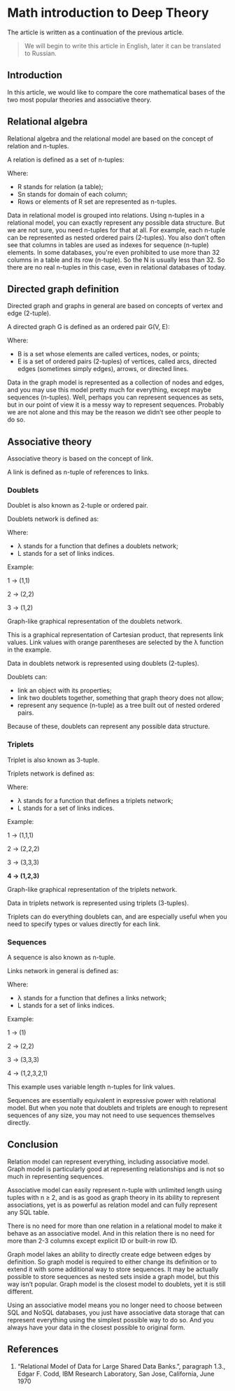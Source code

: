 # Math introduction to Deep Theory

The article is written as a continuation of the previous article.

> We will begin to write this article in English, later it can be translated to Russian.

## Introduction

In this article, we would like to compare the core mathematical bases of the two most popular theories and associative theory.

## Relational algebra

Relational algebra and the relational model are based on the concept of relation and n-tuples.

A relation is defined as a set of n-tuples:

Where:

* R stands for relation (a table);
* Sn stands for domain of each column;
* Rows or elements of R set are represented as n-tuples.

Data in relational model is grouped into relations. Using n-tuples in a relational model, you can exactly represent any possible data structure. But we are not sure, you need n-tuples for that at all. For example, each n-tuple can be represented as nested ordered pairs (2-tuples). You also don’t often see that columns in tables are used as indexes for sequence (n-tuple) elements. In some databases, you're even prohibited to use more than 32 columns in a table and its row (n-tuple). So the N is usually less than 32. So there are no real n-tuples in this case, even in relational databases of today.

## Directed graph definition

Directed graph and graphs in general are based on concepts of vertex and edge (2-tuple).

A directed graph G is defined as an ordered pair G(V, E):

Where:

* B is a set whose elements are called vertices, nodes, or points;
* E is a set of ordered pairs (2-tuples) of vertices, called arcs, directed edges (sometimes simply edges), arrows, or directed lines.

Data in the graph model is represented as a collection of nodes and edges, and you may use this model pretty much for everything, except maybe sequences (n-tuples). Well, perhaps you can represent sequences as sets, but in our point of view it is a messy way to represent sequences. Probably we are not alone and this may be the reason we didn’t see other people to do so.

## Associative theory

Associative theory is based on the concept of link.

A link is defined as n-tuple of references to links.

### Doublets

Doublet is also known as 2-tuple or ordered pair.

Doublets network is defined as:

Where:

* λ  stands for a function that defines a doublets network;
* L stands for a set of links indices.

Example:

1 → (1,1)

2 → (2,2)

3 → (1,2)

Graph-like graphical representation of the doublets network.

This is a graphical representation of Cartesian product, that represents link values. Link values with orange parentheses are selected by the λ  function in the example.

Data in doublets network is represented using doublets (2-tuples).

Doublets can:

* link an object with its properties;
* link two doublets together, something that graph theory does not allow;
* represent any sequence (n-tuple) as a tree built out of nested ordered pairs.

Because of these, doublets can represent any possible data structure.

### Triplets

Triplet is also known as 3-tuple.

Triplets network is defined as:

Where:

* λ  stands for a function that defines a triplets network;
* L stands for a set of links indices.

Example:

1 → (1,1,1)

2 → (2,2,2)

3 → (3,3,3)

**4 → (1,2,3)**

Graph-like graphical representation of the triplets network.

Data in triplets network is represented using triplets (3-tuples).

Triplets can do everything doublets can, and are especially useful when you need to specify types or values directly for each link.

### Sequences

A sequence is also known as n-tuple.

Links network in general is defined as:

Where:

* λ  stands for a function that defines a links network;
* L stands for a set of links indices.

Example:

1 → (1)

2 → (2,2)

3 → (3,3,3)

4 → (1,2,3,2,1)

This example uses variable length n-tuples for link values.

Sequences are essentially equivalent in expressive power with relational model. But when you note that doublets and triplets are enough to represent sequences of any size, you may not need to use sequences themselves directly.

## Conclusion

Relation model can represent everything, including associative model. Graph model is particularly good at representing relationships and is not so much in representing sequences.

Associative model can easily represent n-tuple with unlimited length using tuples with n ≥ 2, and is as good as graph theory in its ability to represent associations, yet is as powerful as relation model and can fully represent any SQL table.

There is no need for more than one relation in a relational model to make it behave as an associative model. And in this relation there is no need for more than 2-3 columns except explicit ID or built-in row ID.

Graph model lakes an ability to directly create edge between edges by definition. So graph model is required to either change its definition or to extend it with some additional way to store sequences. It may be actually possible to store sequences as nested sets inside a graph model, but this way isn’t popular. Graph model is the closest model to doublets, yet it is still different.

Using an associative model means you no longer need to choose between SQL and NoSQL databases, you just have associative data storage that can represent everything using the simplest possible way to do so. And you always have your data in the closest possible to original form.

## References

1. “Relational Model of Data for Large Shared Data Banks.”, paragraph 1.3., Edgar F. Codd, IBM Research Laboratory, San Jose, California, June 1970

